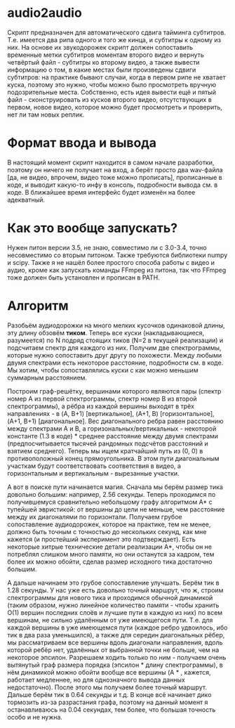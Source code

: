 # audio2audio
Скрипт предназначен для автоматического сдвига тайминга субтитров. Т.е. имеется два рипа одного и того же кинца, и субтитры к одному из них. На основе их звукодорожек скрипт должен сопоставить временные метки субтитров моментам второго видео и вернуть четвёртый файл - субтитры ко второму видео, а также вывести информацию о том, в какие местах были произведены сдвиги субтитров: на практике бывают случаи, когда в первом рипе не хватает куска, поэтому это нужно, чтобы можно было просмотреть вручную подозрительные места. Собственно, есть идея вывести ещё и пятый файл - сконструировать из кусков второго видео, отсутствующих в первом, новое видео, которое можно будет просмотреть и проверить, нет ли там новых реплик.
# Формат ввода и вывода
В настоящий момент скрипт находится в самом начале разработки, поэтому он ничего не получает на вход, а берёт просто два wav-файла [да, не видео, впрочем, видео тоже можно прописать], прописанные в коде, и выводит какую-то инфу в консоль, подробности вывода см. в коде. В ближайшее время интерфейс будет изменён на более адекватный.
# Как это вообще запускать?
Нужен питон версии 3.5, не знаю, совместимо ли с 3.0-3.4, точно несовместимо со вторым питоном. Также требуются библиотеки numpy и scipy. Также я не нашёл более простого способа работы с видео и аудио, кроме как запускать команды FFmpeg из питона, так что FFmpeg тоже должен быть установлен и прописан в PATH.
# Алгоритм
Разобьём аудиодорожки на много мелких кусочков одинаковой длины, эту длину обзовём <b>тиком</b>. Теперь все куски (накладывающиеся, разумеется) по N подряд стоящих тиков (N=2 в текущей реализации) и подсчитаем спектр для каждого из них. Получим две спектрограммы, которые нужно сопоставить друг другу по похожести. Между любыми двумя спектрами есть некоторое расстояние, подробности см. в коде. Мы хотим, чтобы сопоставлялись куски с как можно меньшим суммарным расстоянием.

Построим граф-решётку, вершинами которого являются пары (спектр номер A из первой спектрограммы, спектр номер B из второй спектрограммы), а рёбра из каждой вершины выходят в трёх направлениях - в (A, B+1) [вертикальное], (A+1, B) [горизонтальное], (A+1, B+1) [диагональное]. Вес диагонального ребра равен расстоянию между спектрами A и B, а горизональных/вертикальных - некоторой константе (1.3 в коде) * среднее расстояние между двумя спектрами (предпосчитывается тысячей рандомных подсчётов расстояний и взятием среднего). Теперь мы ищем кратчайший путь из (0, 0) в противоположный конец прямоугольника. В этом пути диагональным участкам будут соответствовать соответствия в видео, а горизонтальным и вертикальным - вырезанные участки.

А вот в поиске пути начинается магия. Сначала мы берём размер тика довольно большим: например, 2.56 секунды. Теперь проходимся по получившемуся сравнительно небольшому графу алгоритмом A* с тупейшей эвристикой: от вершины до цели не меньше, чем расстояние между их диагоналями по горизонтали. Получаем грубое сопоставление аудиодорожек, которое на практике, тем не менее, должно быть точным с точностью до нескольких секунд, как мне кажется (и простейший эксперимент это подтверждает). Есть некоторые хитрые технические детали реализации A*, чтобы он не потреблял слишком много памяти, но они останутся за кадром, тем более их можно обойти, сделав размер исходного тика достаточно большим.

А дальше начинаем это грубое сопоставление улучшать. Берём тик в 1.28 секунды. У нас уже есть довольно точный маршрут, что ж, строим спектрограммы для нового тика и проходимся обычной динамикой (таким образом, нужно линейное количество памяти - чтобы хранить O(1) вершин последних слоёв и лучшие пути в каждую из них) по всем вершинам, не сильно удалённым от уже имеющегося пути. Т.е. для каждой вершины в уже имеющемся пути (каждое ребро удвоилось, ибо тик в два раза уменьшился), а также для середин диагональных рёбер, мы рассматриваем все вершины вдоль диагонали направления, вдоль которой ребёр нет, удалённых от выбранной точки не больше, чем на некоторое эпсилон. Разрешаем ходить только по ним - получаем очень вытянутый граф размера порядка (эпсилон * длину спектрограммы), в нём динамикой можно обойти вообще все вершины (A * , кажется, работает медленнее, но для однозначного вывода данных недостаточно). После этого мы получаем более точный маршрут. Дальше берём тик в 0.64 секунды и т.д. В конце всё начинает дико тормозить из-за разрастания графа, поэтому на данный момент я останавливаюсь на 0.04 секундах, тем более, что большая точность особо и не нужна.
